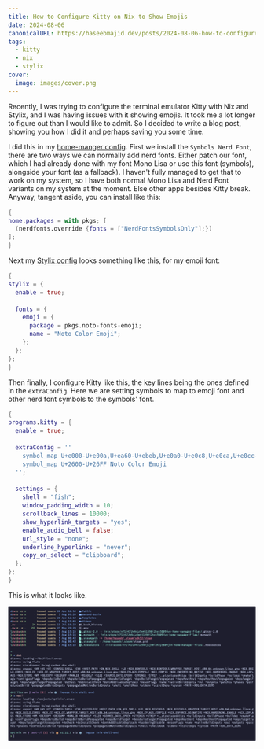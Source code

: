 ```yaml
---
title: How to Configure Kitty on Nix to Show Emojis
date: 2024-08-06
canonicalURL: https://haseebmajid.dev/posts/2024-08-06-how-to-configure-kitty-on-nix-to-show-emojis
tags:
  - kitty
  - nix
  - stylix
cover:
  image: images/cover.png
---
```



Recently, I was trying to configure the terminal emulator Kitty with Nix and Stylix, and I was having issues with it
showing emojis. It took me a lot longer to figure out than I would like to admit. So I decided to write a blog post,
showing you how I did it and perhaps saving you some time.


I did this in my [home-manger config](https://gitlab.com/hmajid2301/dotfiles/-/blob/79d1ddee586a98816af3f5605de3059d675d58fe/modules/home/cli/terminals/kitty/default.nix).
First we install the `Symbols Nerd Font`, there are two ways we can normally add nerd fonts. Either patch our font,
which I had already done with my font Mono Lisa or use this font (symbols), alongside your font (as a fallback).
I haven't fully managed to get that to work on my system, so I have both normal Mono Lisa and Nerd Font variants on my
system at the moment. Else other apps besides Kitty break. Anyway, tangent aside, you can install like this:

```nix
{
home.packages = with pkgs; [
  (nerdfonts.override {fonts = ["NerdFontsSymbolsOnly"];})
];
}

```

Next my [Stylix config](https://gitlab.com/hmajid2301/dotfiles/-/blob/79d1ddee586a98816af3f5605de3059d675d58fe/modules/home/styles/stylix/default.nix)
looks something like this, for my emoji font:

```nix
{
stylix = {
  enable = true;

  fonts = {
    emoji = {
      package = pkgs.noto-fonts-emoji;
      name = "Noto Color Emoji";
    };
  };
};
}
```

Then finally, I configure Kitty like this, the key lines being the ones defined in the `extraConfig`. Here we are setting
symbols to map to emoji font and other nerd font symbols to the symbols' font.

```nix {hl_lines=[5-8]}
{
programs.kitty = {
  enable = true;

  extraConfig = ''
    symbol_map U+e000-U+e00a,U+ea60-U+ebeb,U+e0a0-U+e0c8,U+e0ca,U+e0cc-U+e0d4,U+e200-U+e2a9,U+e300-U+e3e3,U+e5fa-U+e6b1,U+e700-U+e7c5,U+f000-U+f2e0,U+f300-U+f372,U+f400-U+f532,U+f0001-U+f1af0 Symbols Nerd Font Mono
    symbol_map U+2600-U+26FF Noto Color Emoji
  '';

  settings = {
    shell = "fish";
    window_padding_width = 10;
    scrollback_lines = 10000;
    show_hyperlink_targets = "yes";
    enable_audio_bell = false;
    url_style = "none";
    underline_hyperlinks = "never";
    copy_on_select = "clipboard";
  };
};
}
```

This is what it looks like.

![Kitty Terminal](images/kitty.png)
